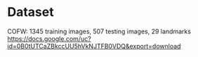 Dataset
====================================
COFW: 1345 training images, 507 testing images, 29 landmarks
https://docs.google.com/uc?id=0B0tUTCaZBkccUU5hVkNJTFB0VDQ&export=download